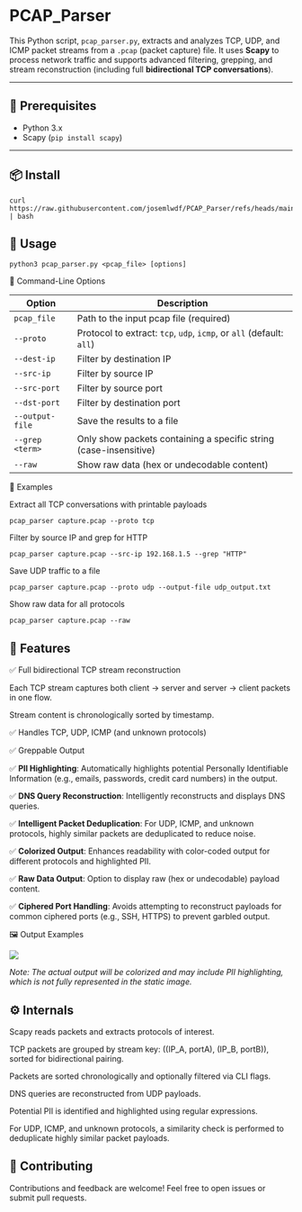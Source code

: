 # PCAP_Parser

This Python script, `pcap_parser.py`, extracts and analyzes TCP, UDP, and ICMP packet streams from a `.pcap` (packet capture) file. It uses **Scapy** to process network traffic and supports advanced filtering, grepping, and stream reconstruction (including full **bidirectional TCP conversations**).

---

## 🧰 Prerequisites

- Python 3.x
- Scapy (`pip install scapy`)

---

## 📦 Install

    curl https://raw.githubusercontent.com/josemlwdf/PCAP_Parser/refs/heads/main/install.sh | bash

## 🚀 Usage

    python3 pcap_parser.py <pcap_file> [options]

🔧 Command-Line Options

| Option        | Description                                                              |
|---------------|--------------------------------------------------------------------------|
| `pcap_file`   | Path to the input pcap file (required)                                   |
| `--proto`     | Protocol to extract: `tcp`, `udp`, `icmp`, or `all` (default: `all`)     |
| `--dest-ip`   | Filter by destination IP                                                 |
| `--src-ip`    | Filter by source IP                                                      |
| `--src-port`  | Filter by source port                                                    |
| `--dst-port`  | Filter by destination port                                               |
| `--output-file`| Save the results to a file                                               |
| `--grep <term>`| Only show packets containing a specific string (case-insensitive)        |
| `--raw`       | Show raw data (hex or undecodable content)                               |

📌 Examples

Extract all TCP conversations with printable payloads

    pcap_parser capture.pcap --proto tcp

Filter by source IP and grep for HTTP

    pcap_parser capture.pcap --src-ip 192.168.1.5 --grep "HTTP"

Save UDP traffic to a file

    pcap_parser capture.pcap --proto udp --output-file udp_output.txt

Show raw data for all protocols

    pcap_parser capture.pcap --raw

## 🧠 Features

✅ Full bidirectional TCP stream reconstruction

Each TCP stream captures both client → server and server → client packets in one flow.

Stream content is chronologically sorted by timestamp.

✅ Handles TCP, UDP, ICMP (and unknown protocols)

✅ Greppable Output

✅ **PII Highlighting**: Automatically highlights potential Personally Identifiable Information (e.g., emails, passwords, credit card numbers) in the output.

✅ **DNS Query Reconstruction**: Intelligently reconstructs and displays DNS queries.

✅ **Intelligent Packet Deduplication**: For UDP, ICMP, and unknown protocols, highly similar packets are deduplicated to reduce noise.

✅ **Colorized Output**: Enhances readability with color-coded output for different protocols and highlighted PII.

✅ **Raw Data Output**: Option to display raw (hex or undecodable) payload content.

✅ **Ciphered Port Handling**: Avoids attempting to reconstruct payloads for common ciphered ports (e.g., SSH, HTTPS) to prevent garbled output.


🖼️ Output Examples
<p align="left"> <img src="https://github.com/user-attachments/assets/74d16117-8d2b-4702-ba8e-1a05789b454a"> </p>

*Note: The actual output will be colorized and may include PII highlighting, which is not fully represented in the static image.*

## ⚙️ Internals

Scapy reads packets and extracts protocols of interest.

TCP packets are grouped by stream key: ((IP_A, portA), (IP_B, portB)), sorted for bidirectional pairing.

Packets are sorted chronologically and optionally filtered via CLI flags.

DNS queries are reconstructed from UDP payloads. 

Potential PII is identified and highlighted using regular expressions. 

For UDP, ICMP, and unknown protocols, a similarity check is performed to deduplicate highly similar packet payloads.


## 🤝 Contributing

Contributions and feedback are welcome! Feel free to open issues or submit pull requests.
